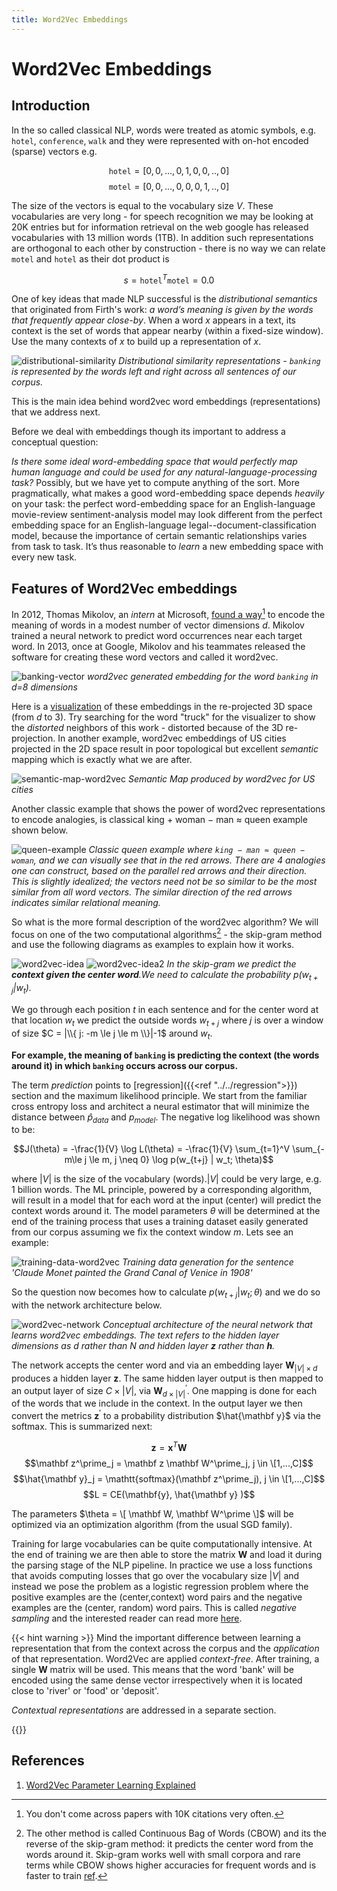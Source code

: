 ```yaml
---
title: Word2Vec Embeddings
---
```


# Word2Vec Embeddings

## Introduction

In the so called classical NLP, words were treated as atomic symbols, e.g. `hotel`, `conference`, `walk` and they were represented with on-hot encoded (sparse) vectors e.g.

$$\mathtt{hotel} = [0,0, ..., 0,1, 0,0,..,0]$$
$$\mathtt{motel} = [0,0, ..., 0,0, 0,1,..,0]$$

The size of the vectors is equal to the vocabulary size $V$. These vocabularies are very long - for speech recognition we may be looking at 20K entries but for information retrieval on the web google has released vocabularies with 13 million words (1TB). In addition such representations are orthogonal to each other by construction - there is no way we can relate `motel` and `hotel` as their dot product is 

$$ s = \mathtt{hotel}^T \mathtt{motel} = 0.0$$

One of key ideas that made NLP successful is the _distributional semantics_ that originated from Firth's work: _a word’s meaning is given by the words that frequently appear close-by_. When a word $x$ appears in a text, its context is the set of words that appear nearby (within a fixed-size window). Use the many contexts of $x$ to build up a representation of $x$. 

![distributional-similarity](images/distributional-similarity.png)
*Distributional similarity representations - `banking` is represented by the words left and right across all sentences of our corpus.*

This is the main idea behind word2vec word embeddings (representations) that we address next. 

Before we deal with embeddings though its important to address a conceptual question:

_Is there some ideal word-embedding space that would perfectly map human language and could be used for any natural-language-processing task?_ Possibly, but we have yet to compute anything of the sort. More pragmatically, what makes a good word-embedding space depends _heavily_ on your task: the perfect word-embedding space for an English-language movie-review sentiment-analysis model may look different from the perfect embedding space for an English-language legal--document-classification model, because the importance of certain semantic relationships varies from task to task. It’s thus reasonable to _learn_ a new embedding space with every new task. 


## Features of Word2Vec embeddings

In 2012, Thomas Mikolov, an _intern_ at Microsoft, [found a way](https://arxiv.org/abs/1310.4546)[^2] to encode the meaning of words in a modest number of vector dimensions $d$. Mikolov trained a neural network to predict word occurrences near each target word. In 2013, once at Google, Mikolov and his teammates released the software for creating these word vectors and called it word2vec. 

![banking-vector](images/banking-vector.png)
*word2vec generated embedding for the word `banking` in d=8 dimensions*

Here is a [visualization](http://projector.tensorflow.org/) of these embeddings in the re-projected 3D space (from $d$ to 3). Try searching for the word "truck" for the visualizer to show the _distorted_ neighbors of this work - distorted because of the 3D re-projection. In another example, word2vec embeddings of US cities projected in the 2D space result in poor topological but excellent _semantic_ mapping which is exactly what we are after. 

![semantic-map-word2vec](images/semantic-map-word2vec.png)
*Semantic Map produced by word2vec for US cities*

Another classic example that shows the power of word2vec representations to encode analogies, is  classical king + woman − man ≈ queen example shown below.

![queen-example](images/queen-example.png)
*Classic queen example where `king − man ≈ queen − woman`, and we can visually see that in the red arrows. There are 4 analogies one can construct, based on the parallel red arrows and their direction. This is slightly idealized; the vectors need not be so similar to be the most similar from all word vectors. The similar direction of the red arrows indicates similar relational meaning.*

So what is the more formal description of the word2vec algorithm? We will focus on one of the two computational algorithms[^1] - the skip-gram method and use the following diagrams as examples to explain how it works. 

![word2vec-idea](images/word2vec-idea.png)
![word2vec-idea2](images/word2vec-idea2.png)
_In the skip-gram we predict the **context given the center word**.We need to calculate the probability $p(w_{t+j} | w_t)$._  

We go through each position $t$ in each sentence and for the center word at that location $w_t$ we predict the outside words $w_{t+j}$ where $j$ is over a window of size $C = |\\{ j: -m \le j \le m \\}|-1$ around $w_t$.  

**For example, the meaning of `banking` is predicting the context (the words around it) in which `banking` occurs across our corpus.**  

The term _prediction_ points to [regression]({{<ref "../../regression">}}) section and the maximum likelihood principle.  We start from the familiar cross entropy loss and architect a neural estimator that will minimize the distance between $\hat p_{data}$ and $p_{model}$.  The negative log likelihood was shown to be:

$$J(\theta) = -\frac{1}{V} \log L(\theta) = -\frac{1}{V} \sum_{t=1}^V \sum_{-m\le j \le m, j \neq 0} \log p(w_{t+j} | w_t; \theta)$$

where $|V|$ is the size of the vocabulary (words).$|V|$ could be very large, e.g. 1 billion words. The ML principle, powered by a corresponding algorithm, will result in a model that for each word at the input (center) will predict the context words around it.  The model parameters $\theta$ will be determined at the end of the training process that uses a training dataset easily generated from our corpus assuming we fix the context window $m$. Lets see an example:

![training-data-word2vec](images/training-data-word2vec.png)
*Training data generation for the sentence 'Claude Monet painted the Grand Canal of Venice in 1908'*


<!-- The parameters $\theta$ are just the vector representations of each word in the training dataset.  -->

So the question now becomes how to calculate $p(w_{t+j} | w_t; \theta)$ and we do so with the network architecture below. 

![word2vec-network](images/word2vec-network.png)
*Conceptual architecture of the neural network that learns word2vec embeddings. The text refers to the hidden layer dimensions as $d$ rather than $N$ and hidden layer $\mathbf z$ rather than $\mathbf h$.*

The network accepts the center word and via an embedding layer $\mathbf W_{|V| \times d}$ produces a hidden layer $\mathbf z$. The same hidden layer output is then mapped to an output layer of size $C \times |V|$, via $\mathbf W^\prime_{d \times |V|}$. One mapping is done for each of the words that we include in the context. In the output layer we then convert the metrics $\mathbf z^\prime$ to a probability distribution $\hat{\mathbf y}$ via the softmax. This is summarized next:

$$\mathbf z = \mathbf x^T \mathbf W$$
$$\mathbf z^\prime_j = \mathbf z \mathbf W^\prime_j,  j \in \[1,...,C]$$
$$\hat{\mathbf y}_j = \mathtt{softmax}(\mathbf z^\prime_j), j \in \[1,...,C]$$
$$L = CE(\mathbf{y}, \hat{\mathbf y} )$$

The parameters $\theta = \[ \mathbf W, \mathbf W^\prime \]$ will be optimized via an optimization algorithm (from the usual SGD family).

Training for large vocabularies can be quite computationally intensive.  At the end of training we are then able to store the matrix $\mathbf W$ and load it during the parsing stage of the NLP pipeline.  In practice we use a loss functions that avoids computing losses that go over the vocabulary size $|V|$ and instead we pose the problem as a logistic regression problem where the positive examples are the (center,context) word pairs and the negative examples are the (center, random) word pairs. This is called _negative sampling_ and the interested reader can read more [here](https://web.stanford.edu/class/cs224n/readings/cs224n-2019-notes01-wordvecs1.pdf). 

<!-- For a more hands on treatment on word2vec see the blog posts by Chris McCormick [cite](http://mccormickml.com/2016/04/19/word2vec-tutorial-the-skip-gram-model/). -->

{{< hint warning >}}
Mind the important difference between learning a representation that from the context across the corpus and the _application_ of that representation. Word2Vec are applied _context-free_.  After training, a single $\mathbf W$ matrix will be used. This means that the word 'bank' will be encoded using the same dense vector  irrespectively when it is located close to 'river' or 'food' or 'deposit'. 

_Contextual representations_ are addressed in a separate section. 

{{</hint>}}

## References

1. [Word2Vec Parameter Learning Explained](https://arxiv.org/abs/1411.2738)



[^1]: The other method is called Continuous Bag of Words (CBOW) and its the reverse of the skip-gram method: it predicts the center word from the words around it. Skip-gram works well with small corpora and rare terms while CBOW shows higher accuracies for frequent words and is faster to train [ref](https://www.manning.com/books/natural-language-processing-in-action). 

[^2]: You don't come across papers with 10K citations very often. 

